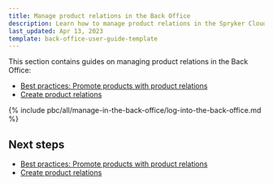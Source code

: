 ```yaml
---
title: Manage product relations in the Back Office
description: Learn how to manage product relations in the Spryker Cloud Commerce OS Back Office.
last_updated: Apr 13, 2023
template: back-office-user-guide-template
---
```


This section contains guides on managing product relations in the Back Office:

* [Best practices: Promote products with product relations](/docs/pbc/all/product-relationship-management/{{page.version}}/manage-in-the-back-office/best-practices-promote-products-with-product-relations.html)
* [Create product relations](/docs/pbc/all/product-relationship-management/{{page.version}}/manage-in-the-back-office/create-product-relations.html)


{% include pbc/all/manage-in-the-back-office/log-into-the-back-office.md %} <!-- To edit, see /_includes/pbc/all/manage-in-the-back-office/log-into-the-back-office.md -->

## Next steps

* [Best practices: Promote products with product relations](/docs/pbc/all/product-relationship-management/{{page.version}}/manage-in-the-back-office/best-practices-promote-products-with-product-relations.html)
* [Create product relations](/docs/pbc/all/product-relationship-management/{{page.version}}/manage-in-the-back-office/create-product-relations.html)
